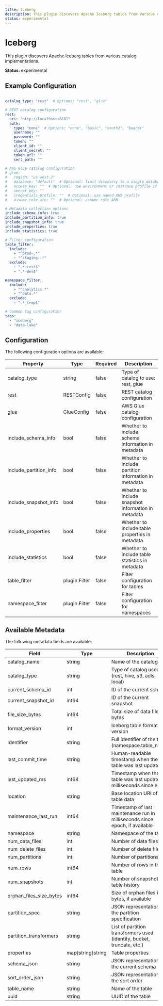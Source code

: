 ```yaml
---
title: Iceberg
description: This plugin discovers Apache Iceberg tables from various catalog implementations.
status: experimental
---
```


# Iceberg

This plugin discovers Apache Iceberg tables from various catalog implementations.

**Status:** experimental

## Example Configuration

```yaml

catalog_type: "rest"  # Options: "rest", "glue"

# REST catalog configuration
rest:
  uri: "http://localhost:8181"
  auth:
    type: "none"  # Options: "none", "basic", "oauth2", "bearer"
    username: ""
    password: ""
    token: ""
    client_id: ""
    client_secret: ""
    token_url: ""
    cert_path: ""

# AWS Glue catalog configuration
# glue:
#   region: "us-west-2"
#   database: "default"  # Optional: limit discovery to a single database
#   access_key: ""  # Optional: use environment or instance profile if not provided
#   secret_key: ""
#   credentials_profile: ""  # Optional: use named AWS profile
#   assume_role_arn: ""  # Optional: assume role ARN

# Metadata collection options
include_schema_info: true
include_partition_info: true
include_snapshot_info: true
include_properties: true
include_statistics: true

# Filter configuration
table_filter:
  include:
    - "^prod-.*"
    - "^staging-.*"
  exclude:
    - ".*-test$"
    - ".*-dev$"

namespace_filter:
  include:
    - "^analytics.*"
    - "^data.*"
  exclude:
    - ".*_temp$"

# Common tag configuration
tags:
  - "iceberg"
  - "data-lake"

```

## Configuration
The following configuration options are available:

| Property | Type | Required | Description |
|----------|------|----------|-------------|
| catalog_type | string | false | Type of catalog to use: rest, glue |
| rest | RESTConfig | false | REST catalog configuration |
| glue | GlueConfig | false | AWS Glue catalog configuration |
| include_schema_info | bool | false | Whether to include schema information in metadata |
| include_partition_info | bool | false | Whether to include partition information in metadata |
| include_snapshot_info | bool | false | Whether to include snapshot information in metadata |
| include_properties | bool | false | Whether to include table properties in metadata |
| include_statistics | bool | false | Whether to include table statistics in metadata |
| table_filter | plugin.Filter | false | Filter configuration for tables |
| namespace_filter | plugin.Filter | false | Filter configuration for namespaces |

## Available Metadata

The following metadata fields are available:

| Field | Type | Description |
|-------|------|-------------|
| catalog_name | string | Name of the catalog |
| catalog_type | string | Type of catalog used (rest, hive, s3, adls, local) |
| current_schema_id | int | ID of the current schema |
| current_snapshot_id | int64 | ID of the current snapshot |
| file_size_bytes | int64 | Total size of data files in bytes |
| format_version | int | Iceberg table format version |
| identifier | string | Full identifier of the table (namespace.table_name) |
| last_commit_time | string | Human-readable timestamp when the table was last updated |
| last_updated_ms | int64 | Timestamp when the table was last updated in milliseconds since epoch |
| location | string | Base location URI of the table data |
| maintenance_last_run | int64 | Timestamp of last maintenance run in milliseconds since epoch, if available |
| namespace | string | Namespace of the table |
| num_data_files | int | Number of data files |
| num_delete_files | int | Number of delete files |
| num_partitions | int | Number of partitions |
| num_rows | int64 | Number of rows in the table |
| num_snapshots | int | Number of snapshots in table history |
| orphan_files_size_bytes | int64 | Size of orphan files in bytes, if available |
| partition_spec | string | JSON representation of the partition specification |
| partition_transformers | string | List of partition transformers used (identity, bucket, truncate, etc.) |
| properties | map[string]string | Table properties |
| schema_json | string | JSON representation of the current schema |
| sort_order_json | string | JSON representation of the sort order |
| table_name | string | Name of the table |
| uuid | string | UUID of the table |